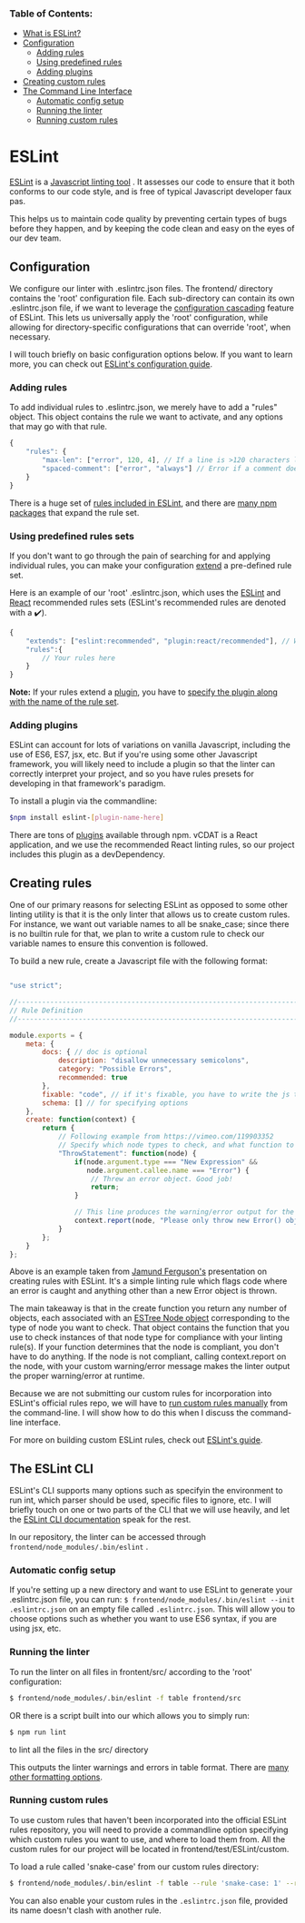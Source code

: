 ### Table of Contents:

* [What is ESLint?](#eslint)
* [Configuration](#configuration)
    * [Adding rules](#adding-rules)
    * [Using predefined rules](#using-predefined-rules)
    * [Adding plugins](#adding-plugins)
* [Creating custom rules](#creating-custom-rules)
* [The Command Line Interface](#the-eslint-cli)
    * [Automatic config setup](#automatic-config-setup)
    * [Running the linter](#running-the-linter)
    * [Running custom rules](#running-custom-rules)


# ESLint

[ESLint][1] is a [Javascript linting tool][2] . It assesses our code to ensure that it both conforms to
our code style, and is free of typical Javascript developer faux pas.

This helps us to maintain code quality by preventing certain types of bugs before they happen, and by keeping the code
clean and easy on the eyes of our dev team.

## Configuration

We configure our linter with .eslintrc.json files. The frontend/ directory contains the 'root' configuration file.
Each sub-directory can contain its own .eslintrc.json file, if we want to leverage the [configuration cascading][3]
feature of ESLint. This lets us universally apply the 'root' configuration, while allowing for directory-specific
configurations that can override 'root', when necessary.

I will touch briefly on basic configuration options below. If you want to learn more, you can check out
[ESLint's configuration guide][4].

### Adding rules

To add individual rules to .eslintrc.json, we merely have to add a "rules" object. This object contains the rule we want
to activate, and any options that may go with that rule.
```javascript
{
    "rules": {
        "max-len": ["error", 120, 4], // If a line is >120 characters long, error. Count \t characters as 4 spaces.
        "spaced-comment": ["error", "always"] // Error if a comment does not have a space before its text.
    }
}
```
There is a huge set of [rules included in ESLint][5], and there are [many npm packages][6] that expand the rule set.

### Using predefined rules sets

If you don't want to go through the pain of searching for and applying individual rules, you can make your configuration
[extend][7] a pre-defined rule set.

Here is an example of our 'root' .eslintrc.json, which uses the [ESLint][5] and [React][8] recommended rules sets
(ESLint's recommended rules are denoted with a :heavy_check_mark:).
```javascript
{
    "extends": ["eslint:recommended", "plugin:react/recommended"], // We use the React plugin for vCDAT
    "rules":{
        // Your rules here
    }
}
```
__Note:__ If your rules extend a [plugin][9], you have to [specify the plugin along with the name of the rule set][10].

### Adding plugins

ESLint can account for lots of variations on vanilla Javascript, including the use of ES6, ES7, jsx, etc.
But if you're using some other Javascript framework, you will likely need to include a plugin so that the linter can
correctly interpret your project, and so you have rules presets for developing in that framework's paradigm.

To install a plugin via the commandline:
```bash
$npm install eslint-[plugin-name-here]
```

There are tons of [plugins][9] available through npm.
vCDAT is a React application, and we use the recommended React linting rules, so our project includes this plugin as a
devDependency.

## Creating rules

One of our primary reasons for selecting ESLint as opposed to some other linting utility is that it is the only linter
that allows us to create custom rules. For instance, we want out variable names to all be snake_case; since there is no
builtin rule for that, we plan to write a custom rule to check our variable names to ensure this convention is followed.

To build a new rule, create a Javascript file with the following format:
```javascript

"use strict";

//------------------------------------------------------------------------------
// Rule Definition
//------------------------------------------------------------------------------

module.exports = {
    meta: {
        docs: { // doc is optional
            description: "disallow unnecessary semicolons",
            category: "Possible Errors",
            recommended: true
        },
        fixable: "code", // if it's fixable, you have to write the js that fixes it
        schema: [] // for specifying options
    },
    create: function(context) {
        return {
            // Following example from https://vimeo.com/119903352
            // Specify which node types to check, and what function to run
            "ThrowStatement": function(node) {
                if(node.argument.type === "New Expression" &&
                   node.argument.callee.name === "Error") {
                    // Threw an error object. Good job!
                    return;
                }

                // This line produces the warning/error output for the linter
                context.report(node, "Please only throw new Error() objects");
            }
        };
    }
};
```

Above is an example taken from [Jamund Ferguson's][11] presentation on creating rules with ESLint. It's a simple
linting rule which flags code where an error is caught and anything other than a new Error object is thrown.

The main takeaway is that in the create function you return any number of objects, each associated with
an [ESTree Node object][12] corresponding to the type of node you want to check. That object contains the function that
you use to check instances of that node type for compliance with your linting rule(s).
If your function determines that the node is compliant, you don't have to do anything.
If the node is not compliant, calling context.report on the node, with your custom warning/error message makes
the linter output the proper warning/error at runtime.


Because we are not submitting our custom rules for incorporation into ESLint's official rules repo, we will have to
[run custom rules manually](#running-custom-rules) from the command-line.
I will show how to do this when I discuss the command-line interface.

For more on building custom ESLint rules, check out [ESLint's guide][13].

## The ESLint CLI

ESLint's CLI supports many options such as specifyin the environment to run int, which parser should be used, specific
files to ignore, etc. I will briefly touch on one or two parts of the CLI that we will use heavily, and let the
[ESLint CLI documentation][14] speak for the rest.

In our repository, the linter can be accessed through ```frontend/node_modules/.bin/eslint``` .

### Automatic config setup

If you're setting up a new directory and want to use ESLint to generate your .eslintrc.json file, you can run:
```$ frontend/node_modules/.bin/eslint --init .eslintrc.json```
on an empty file called ```.eslintrc.json```. This will allow you to choose options such as whether you want to use ES6
syntax, if you are using jsx, etc.

### Running the linter

To run the linter on all files in frontent/src/ according to the 'root' configuration:
```bash
$ frontend/node_modules/.bin/eslint -f table frontend/src
```

OR there is a script built into our which allows you to simply run:
```bash
$ npm run lint
```
to lint all the files in the src/ directory

This outputs the linter warnings and errors in table format. There are [many other formatting options][15].

### Running custom rules

To use custom rules that haven't been incorporated into the official ESLint rules repository, you will need to provide
a commandline option specifying which custom rules you want to use, and where to load them from.
All the custom rules for our project will be located in frontend/test/ESLint/custom.

To load a rule called 'snake-case' from our custom rules directory:
```bash
$ frontend/node_modules/.bin/eslint -f table --rule 'snake-case: 1' --rulesdir frontend/test/ESLint/custom frontend/src
```

You can also enable your custom rules in the ```.eslintrc.json``` file,
provided its name doesn't clash with another rule.


[1]: http://eslint.org/
[2]: http://mikecavaliere.com/javascript-linting-what-developers-need-to-know/
[3]: http://eslint.org/docs/user-guide/configuring#configuration-cascading-and-hierarchy
[4]: http://eslint.org/docs/user-guide/configuring
[5]: http://eslint.org/docs/rules/
[6]: https://www.npmjs.com/search?q=eslint-config-*
[7]: http://eslint.org/docs/user-guide/configuring#extending-configuration-files
[8]: https://github.com/yannickcr/eslint-plugin-react#user-content-recommended
[9]: https://www.npmjs.com/search?q=eslint-plugin-*
[10]: http://eslint.org/docs/user-guide/configuring#using-the-configuration-from-a-plugin
[11]: https://www.pubnub.com/blog/2015-03-13-linting-ensure-javascript-code-quality-eslint/
[12]: https://github.com/estree/estree/blob/master/spec.md#node-objects
[13]: http://eslint.org/docs/developer-guide/working-with-rules
[14]: http://eslint.org/docs/user-guide/command-line-interface
[15]: http://eslint.org/docs/user-guide/command-line-interface#f---format
